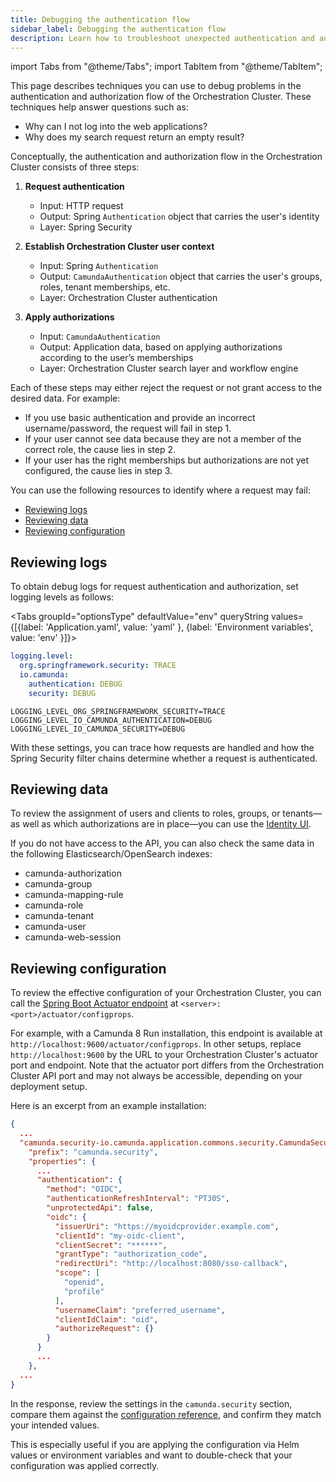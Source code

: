 ```yaml
---
title: Debugging the authentication flow
sidebar_label: Debugging the authentication flow
description: Learn how to troubleshoot unexpected authentication and authorization failures in the Orchestration Cluster.
---
```


import Tabs from "@theme/Tabs";
import TabItem from "@theme/TabItem";

This page describes techniques you can use to debug problems in the authentication and authorization flow of the Orchestration Cluster. These techniques help answer questions such as:

- Why can I not log into the web applications?
- Why does my search request return an empty result?

Conceptually, the authentication and authorization flow in the Orchestration Cluster consists of three steps:

1. **Request authentication**

   - Input: HTTP request
   - Output: Spring `Authentication` object that carries the user's identity
   - Layer: Spring Security

2. **Establish Orchestration Cluster user context**

   - Input: Spring `Authentication`
   - Output: `CamundaAuthentication` object that carries the user's groups, roles, tenant memberships, etc.
   - Layer: Orchestration Cluster authentication

3. **Apply authorizations**
   - Input: `CamundaAuthentication`
   - Output: Application data, based on applying authorizations according to the user’s memberships
   - Layer: Orchestration Cluster search layer and workflow engine

Each of these steps may either reject the request or not grant access to the desired data. For example:

- If you use basic authentication and provide an incorrect username/password, the request will fail in step 1.
- If your user cannot see data because they are not a member of the correct role, the cause lies in step 2.
- If your user has the right memberships but authorizations are not yet configured, the cause lies in step 3.

You can use the following resources to identify where a request may fail:

- [Reviewing logs](#reviewing-logs)
- [Reviewing data](#reviewing-data)
- [Reviewing configuration](#reviewing-configuration)

## Reviewing logs

To obtain debug logs for request authentication and authorization, set logging levels as follows:

<Tabs groupId="optionsType" defaultValue="env" queryString values={[{label: 'Application.yaml', value: 'yaml' }, {label: 'Environment variables', value: 'env' }]}>
<TabItem value="yaml">

```yaml
logging.level:
  org.springframework.security: TRACE
  io.camunda:
    authentication: DEBUG
    security: DEBUG
```

</TabItem>
<TabItem value="env">

```
LOGGING_LEVEL_ORG_SPRINGFRAMEWORK_SECURITY=TRACE
LOGGING_LEVEL_IO_CAMUNDA_AUTHENTICATION=DEBUG
LOGGING_LEVEL_IO_CAMUNDA_SECURITY=DEBUG
```

</TabItem>
</Tabs>

With these settings, you can trace how requests are handled and how the Spring Security filter chains determine whether a request is authenticated.

## Reviewing data

To review the assignment of users and clients to roles, groups, or tenants—as well as which authorizations are in place—you can use the [Identity UI](/components/identity/identity-introduction.md).

If you do not have access to the API, you can also check the same data in the following Elasticsearch/OpenSearch indexes:

- camunda-authorization
- camunda-group
- camunda-mapping-rule
- camunda-role
- camunda-tenant
- camunda-user
- camunda-web-session

## Reviewing configuration

To review the effective configuration of your Orchestration Cluster, you can call the [Spring Boot Actuator endpoint](https://docs.spring.io/spring-boot/reference/actuator/endpoints.html#actuator.endpoints) at `<server>:<port>/actuator/configprops`.

For example, with a Camunda 8 Run installation, this endpoint is available at `http://localhost:9600/actuator/configprops`. In other setups, replace `http://localhost:9600` by the URL to your Orchestration Cluster's actuator port and endpoint. Note that the actuator port differs from the Orchestration Cluster API port and may not always be accessible, depending on your deployment setup.

Here is an excerpt from an example installation:

```json
{
  ...
  "camunda.security-io.camunda.application.commons.security.CamundaSecurityConfiguration$CamundaSecurityProperties": {
    "prefix": "camunda.security",
    "properties": {
      ...
      "authentication": {
        "method": "OIDC",
        "authenticationRefreshInterval": "PT30S",
        "unprotectedApi": false,
        "oidc": {
          "issuerUri": "https://myoidcprovider.example.com",
          "clientId": "my-oidc-client",
          "clientSecret": "******",
          "grantType": "authorization_code",
          "redirectUri": "http://localhost:8080/sso-callback",
          "scope": [
            "openid",
            "profile"
          ],
          "usernameClaim": "preferred_username",
          "clientIdClaim": "oid",
          "authorizeRequest": {}
        }
      }
      ...
    },
  ...
}
```

In the response, review the settings in the `camunda.security` section, compare them against the [configuration reference](../core-settings/configuration/properties.md#authentication), and confirm they match your intended values.

This is especially useful if you are applying the configuration via Helm values or environment variables and want to double-check that your configuration was applied correctly.
